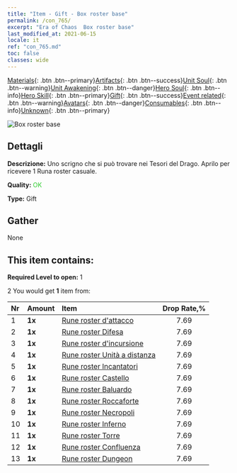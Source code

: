 ```yaml
---
title: "Item - Gift - Box roster base"
permalink: /con_765/
excerpt: "Era of Chaos  Box roster base"
last_modified_at: 2021-06-15
locale: it
ref: "con_765.md"
toc: false
classes: wide
---
```

 [Materials](/ItemsIT/){: .btn .btn--primary}[Artifacts](/ItemsIT/Artifacts/){: .btn .btn--success}[Unit Soul](/ItemsIT/UnitSoul/){: .btn .btn--warning}[Unit Awakening](/ItemsIT/UnitAwakening/){: .btn .btn--danger}[Hero Soul](/ItemsIT/HeroSoul/){: .btn .btn--info}[Hero Skill](/ItemsIT/HeroSkill/){: .btn .btn--primary}[Gift](/ItemsIT/Gift/){: .btn .btn--success}[Event related](/ItemsIT/Events/){: .btn .btn--warning}[Avatars](/ItemsIT/Avatars/){: .btn .btn--danger}[Consumables](/ItemsIT/Consumables/){: .btn .btn--info}[Unknown](/ItemsIT/Unknown/){: .btn .btn--primary}

 ![Box roster base](/images/t/i_tujianhezi1.png)

## Dettagli
 **Descrizione:** Uno scrigno che si può trovare nei Tesori del Drago. Aprilo per ricevere 1 Runa roster casuale.

 **Quality:** <span style="color: #32CD32">OK</span>

 **Type:** Gift

## Gather

  None

## This item contains:

 **Required Level to open:** 1

 2 You would get **1** item  from:

  | Nr | Amount |     Item    | Drop Rate,% |
  |:---|:-------|:------------|:---------:|
  | 1 |  **1x** | [Rune roster d'attacco](/ItemsIT/con_734/) | 7.69 | 
  | 2 |  **1x** | [Rune roster Difesa](/ItemsIT/con_739/) | 7.69 | 
  | 3 |  **1x** | [Rune roster d'incursione](/ItemsIT/con_741/) | 7.69 | 
  | 4 |  **1x** | [Rune roster Unità a distanza](/ItemsIT/con_742/) | 7.69 | 
  | 5 |  **1x** | [Rune roster Incantatori](/ItemsIT/con_746/) | 7.69 | 
  | 6 |  **1x** | [Rune roster Castello](/ItemsIT/con_752/) | 7.69 | 
  | 7 |  **1x** | [Rune roster Baluardo](/ItemsIT/con_753/) | 7.69 | 
  | 8 |  **1x** | [Rune roster Roccaforte](/ItemsIT/con_754/) | 7.69 | 
  | 9 |  **1x** | [Rune roster Necropoli](/ItemsIT/con_755/) | 7.69 | 
  | 10 |  **1x** | [Rune roster Inferno](/ItemsIT/con_777/) | 7.69 | 
  | 11 |  **1x** | [Rune roster Torre](/ItemsIT/con_785/) | 7.69 | 
  | 12 |  **1x** | [Rune roster Confluenza](/ItemsIT/con_791/) | 7.69 | 
  | 13 |  **1x** | [Rune roster Dungeon](/ItemsIT/con_792/) | 7.69 | 
